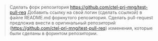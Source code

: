 > Сделать форк репозитория https://github.com/ctel-prj-mng/test-pull-req
>Добавить ссылку на свой логин (сделать ссылкой) в файле README.md форкнутого репозитория. 
>Сделать pull-request предложив внести в оригинальный репозиторий (https://github.com/ctel-prj-mng/test-pull-req) изменения, которые были сделаны в форинтом репозитории.

